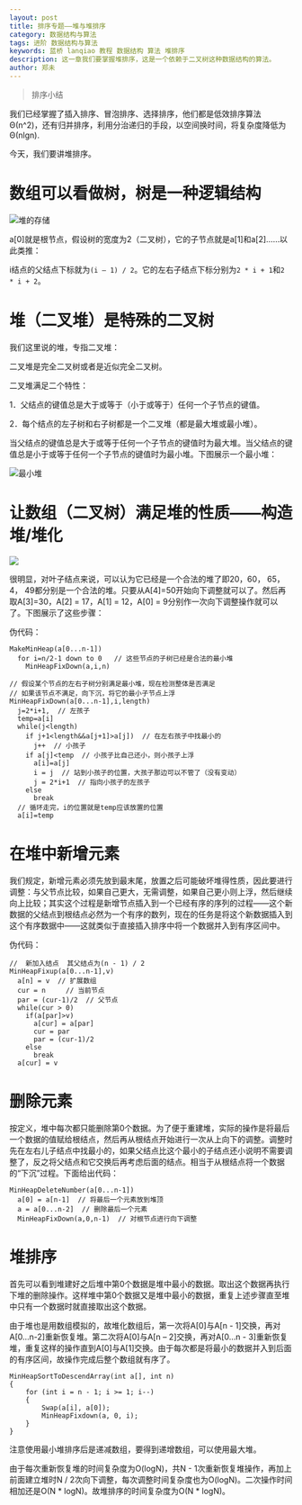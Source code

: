 ```yaml
---
layout: post
title: 排序专题——堆与堆排序
category: 数据结构与算法
tags: 进阶 数据结构与算法
keywords: 蓝桥 lanqiao 教程 数据结构 算法 堆排序
description: 这一章我们要掌握堆排序，这是一个依赖于二叉树这种数据结构的算法。
author: 郑未
---
```


> 排序小结

我们已经掌握了插入排序、冒泡排序、选择排序，他们都是低效排序算法Θ(n^2)，还有归并排序，利用分治递归的手段，以空间换时间，将复杂度降低为Θ(nlgn).

今天，我们要讲堆排序。


# 数组可以看做树，树是一种逻辑结构

![堆的存储](http://lemon.lanqiao.org:8082/teaching/img/algorithm/heap-1.gif)

a[0]就是根节点，假设树的宽度为2（二叉树），它的子节点就是a[1]和a[2]……以此类推：

i结点的父结点下标就为`(i – 1) / 2`。它的左右子结点下标分别为`2 * i + 1`和`2 * i + 2`。

# 堆（二叉堆）是特殊的二叉树

我们这里说的堆，专指二叉堆：

二叉堆是完全二叉树或者是近似完全二叉树。

二叉堆满足二个特性：

1．父结点的键值总是大于或等于（小于或等于）任何一个子节点的键值。

2．每个结点的左子树和右子树都是一个二叉堆（都是最大堆或最小堆）。

当父结点的键值总是大于或等于任何一个子节点的键值时为最大堆。当父结点的键值总是小于或等于任何一个子节点的键值时为最小堆。下图展示一个最小堆：

![最小堆](http://lemon.lanqiao.org:8082/teaching/img/algorithm/heap-2.gif)

# 让数组（二叉树）满足堆的性质——构造堆/堆化

![](http://lemon.lanqiao.org:8082/teaching/img/algorithm/heap-3.gif)

很明显，对叶子结点来说，可以认为它已经是一个合法的堆了即20，60， 65， 4， 49都分别是一个合法的堆。只要从A[4]=50开始向下调整就可以了。然后再取A[3]=30，A[2] = 17，A[1] = 12，A[0] = 9分别作一次向下调整操作就可以了。下图展示了这些步骤：

伪代码：

    MakeMinHeap(a[0...n-1])
      for i=n/2-1 down to 0   // 这些节点的子树已经是合法的最小堆
        MinHeapFixDown(a,i,n)
    
    // 假设某个节点的左右子树分别满足最小堆，现在检测整体是否满足
    // 如果该节点不满足，向下沉，将它的最小子节点上浮
    MinHeapFixDown(a[0...n-1],i,length)
      j=2*i+1,  // 左孩子
      temp=a[i]
      while(j<length)
        if j+1<length&&a[j+1]>a[j])  // 在左右孩子中找最小的  
          j++  // 小孩子
        if a[j]<temp  // 小孩子比自己还小，则小孩子上浮
          a[i]=a[j]
          i = j  // 站到小孩子的位置，大孩子那边可以不管了（没有变动）
          j = 2*i+1  // 指向小孩子的左孩子
        else
          break
      // 循环走完，i的位置就是temp应该放置的位置    
      a[i]=temp  

# 在堆中新增元素

我们规定，新增元素必须先放到最末尾，放置之后可能破坏堆得性质，因此要进行调整：与父节点比较，如果自己更大，无需调整，如果自己更小则上浮，然后继续向上比较；其实这个过程是新增节点插入到一个已经有序的序列的过程——这个新数据的父结点到根结点必然为一个有序的数列，现在的任务是将这个新数据插入到这个有序数据中——这就类似于直接插入排序中将一个数据并入到有序区间中。

伪代码：

    //  新加入结点  其父结点为(n - 1) / 2  
    MinHeapFixup(a[0...n-1],v)  
      a[n] = v  // 扩展数组
      cur = n     // 当前节点
      par = (cur-1)/2  // 父节点
      while(cur > 0)
        if(a[par]>v)
          a[cur] = a[par]
          cur = par
          par = (cur-1)/2
        else
          break
      a[cur] = v

# 删除元素

按定义，堆中每次都只能删除第0个数据。为了便于重建堆，实际的操作是将最后一个数据的值赋给根结点，然后再从根结点开始进行一次从上向下的调整。调整时先在左右儿子结点中找最小的，如果父结点比这个最小的子结点还小说明不需要调整了，反之将父结点和它交换后再考虑后面的结点。相当于从根结点将一个数据的“下沉”过程。下面给出代码：

    MinHeapDeleteNumber(a[0...n-1])
      a[0] = a[n-1]  // 将最后一个元素放到堆顶
      a = a[0...n-2]  // 删除最后一个元素
      MinHeapFixDown(a,0,n-1)  // 对根节点进行向下调整

# 堆排序

首先可以看到堆建好之后堆中第0个数据是堆中最小的数据。取出这个数据再执行下堆的删除操作。这样堆中第0个数据又是堆中最小的数据，重复上述步骤直至堆中只有一个数据时就直接取出这个数据。

由于堆也是用数组模拟的，故堆化数组后，第一次将A[0]与A[n - 1]交换，再对A[0…n-2]重新恢复堆。第二次将A[0]与A[n – 2]交换，再对A[0…n - 3]重新恢复堆，重复这样的操作直到A[0]与A[1]交换。由于每次都是将最小的数据并入到后面的有序区间，故操作完成后整个数组就有序了。

    MinHeapSortToDescendArray(int a[], int n)  
    {  
        for (int i = n - 1; i >= 1; i--)  
        {  
            Swap(a[i], a[0]);  
            MinHeapFixdown(a, 0, i);  
        }  
    }  

注意使用最小堆排序后是递减数组，要得到递增数组，可以使用最大堆。

由于每次重新恢复堆的时间复杂度为O(logN)，共N - 1次重新恢复堆操作，再加上前面建立堆时N / 2次向下调整，每次调整时间复杂度也为O(logN)。二次操作时间相加还是O(N * logN)。故堆排序的时间复杂度为O(N * logN)。

